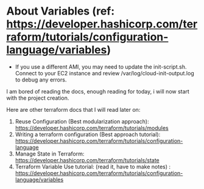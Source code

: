 # About Variables (ref: https://developer.hashicorp.com/terraform/tutorials/configuration-language/variables)

- If you use a different AMI, you may need to update the init-script.sh. Connect to your EC2 instance and review /var/log/cloud-init-output.log to debug any errors.


I am bored of reading the docs, enough reading for today, i will now start with the project creation.

Here are other terraform docs that I will read later on:
1. Reuse Configuration (Best modularization approach): https://developer.hashicorp.com/terraform/tutorials/modules
2. Writing a terraform configuration (Best approach tutorial): https://developer.hashicorp.com/terraform/tutorials/configuration-language
3. Manage State in Terraform: https://developer.hashicorp.com/terraform/tutorials/state
4. Terraform Variable Use tutorial: (read it, have to make notes) : https://developer.hashicorp.com/terraform/tutorials/configuration-language/variables
